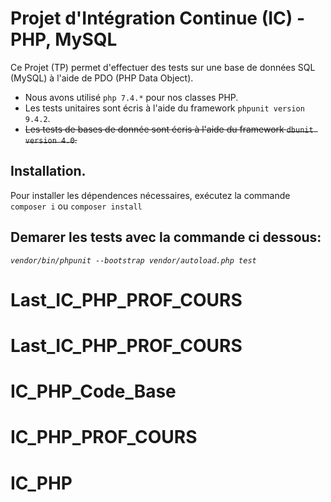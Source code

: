 # Projet d'Intégration Continue (IC) - PHP, MySQL
Ce Projet (TP) permet d'effectuer des tests sur une base de données SQL (MySQL) à l'aide de PDO (PHP Data Object).
- Nous avons utilisé `php 7.4.*` pour nos classes PHP.
- Les tests unitaires sont écris à l'aide du framework `phpunit version 9.4.2`.  
- ~~Les tests de bases de donnée sont écris à l'aide du framework `dbunit version 4.0`.~~

## Installation.
Pour installer les dépendences nécessaires, exécutez la commande `composer i` ou `composer install`

## Demarer les tests avec la commande ci dessous:
_`vendor/bin/phpunit --bootstrap vendor/autoload.php test`_
# Last_IC_PHP_PROF_COURS
# Last_IC_PHP_PROF_COURS
# IC_PHP_Code_Base
# IC_PHP_PROF_COURS
# IC_PHP
